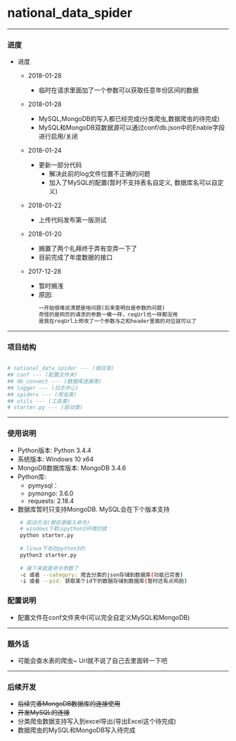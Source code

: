 # national_data_spider

---

<h3 id="Process">进度</h3>

* 进度
    * 2018-01-28
        * 临时在请求里面加了一个参数可以获取任意年份区间的数据
    
    * 2018-01-28
        * MySQL,MongoDB的写入都已经完成(分类爬虫,数据爬虫的待完成)
        * MySQL和MongoDB双数据源可以通过conf/db.json中的Enable字段进行启用/关闭

    * 2018-01-24
        * 更新一部分代码
            * 解决此前的log文件位置不正确的问题
            * 加入了MySQL的配置(暂时不支持表名自定义, 数据库名可以自定义)
    
    * 2018-01-22
        * 上传代码发布第一版测试
        
    * 2018-01-20
        * 搁置了两个礼拜终于弄有空弄一下了
        * 目前完成了年度数据的接口
            
    * 2017-12-28
        * 暂时搁浅
        * 原因:
            ```html
            一开始很难说清楚是啥问题(后来查明白是参数的问题)
            奇怪的是网页的请求的参数一模一样，reqUrl也一样都没用
            是我在reqUrl上修改了一个参数与之和header里面的对应就可以了
            ```

---

<h3 id="Structure">项目结构</h3>

```python

# national_data_spider --- (根目录)
## conf --- (配置文件夹)
## db_connect --- (数据库连接类)
## logger --- (日志中心)
## spiders --- (爬虫类)
## utils --- (工具类)
# starter.py --- (启动类)

```

---

<h3 id="Guide">使用说明</h3>

* Python版本: Python 3.4.4
* 系统版本: Windows 10 x64
* MongoDB数据库版本: MongoDB 3.4.6
* Python库:
    * pymysql：
    * pymongo: 3.6.0
    * requests: 2.18.4
* 数据库暂时只支持MongoDB. MySQL会在下个版本支持

```Bash
    # 启动方法(根目录输入命令)
    # windows下默认python3环境的就
    python starter.py 
    
    # linux下存在python3的
    python3 starter.py 
    
    # 接下来就是命令参数了
    -c 或者 --category: 爬去分类的json存储到数据库(功能已完善)
    -i 或者 --pid: 获取某个id下的数据存储到数据库(暂时还有点鸡肋)
```

<h3 id="Configuration">配置说明</h3>

* 配置文件在conf文件夹中(可以完全自定义MySQL和MongoDB)

---

<h3 id="Chat">题外话</h3>

* 可能会查水表的爬虫~ Url就不说了自己去里面转一下吧

---

<h3 id="Future">后续开发</h3>

* ~~后续完善MongoDB数据库的连接使用~~
* ~~开发MySQL的连接~~
* 分类爬虫数据支持写入到excel导出(导出Excel这个待完成)
* 数据爬虫的MySQL和MongoDB写入待完成